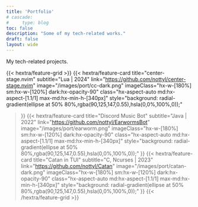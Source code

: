 ```yaml
---
title: 'Portfolio'
# cascade:
#     type: blog
toc: false
description: "Some of my tech-related works."
draft: false
layout: wide
---
```


<div class="hx-mt-4"></div>

<p class="hx-mt-4 hx-text-center hx-text-lg hx-text-gray-500 dark:hx-text-gray-400">
    My tech-related projects.
</p>

<div class="hx-mb-12"></div>

<!-- card screenshot size: 125*35 -->

{{< hextra/feature-grid >}}
  {{< hextra/feature-card
    title="center-stage.nvim"
    subtitle="Lua | 2024"
    link="https://github.com/nottyl/center-stage.nvim"
    image="/images/port/cc-dark.png"
    imageClass="hx-w-[180%] sm:hx-w-[120%] dark:hx-opacity-90"
    class="hx-aspect-auto md:hx-aspect-[1.1/1] max-md:hx-min-h-[340px]"
    style="background: radial-gradient(ellipse at 50% 80%,rgba(90,125,147,0.55),hsla(0,0%,100%,0));"
  >}}
  {{< hextra/feature-card
    title="Discord Music Bot"
    subtitle="Java | 2022"
    link="https://github.com/nottyl/EarwormsBot"
    image="/images/port/earworm.png"
    imageClass="hx-w-[180%] sm:hx-w-[120%] dark:hx-opacity-90"
    class="hx-aspect-auto md:hx-aspect-[1.1/1] max-md:hx-min-h-[340px]"
    style="background: radial-gradient(ellipse at 50% 80%,rgba(90,125,147,0.55),hsla(0,0%,100%,0));"
  >}}
  {{< hextra/feature-card
    title="Catan in TUI"
    subtitle="C, Ncurses | 2023"
    link="https://github.com/nottyl/Catan"
    image="/images/port/catan-dark.png"
    imageClass="hx-w-[180%] sm:hx-w-[120%] dark:hx-opacity-90"
    class="hx-aspect-auto md:hx-aspect-[1.1/1] max-md:hx-min-h-[340px]"
    style="background: radial-gradient(ellipse at 50% 80%,rgba(90,125,147,0.55),hsla(0,0%,100%,0));"
  >}}
{{< /hextra/feature-grid >}}
